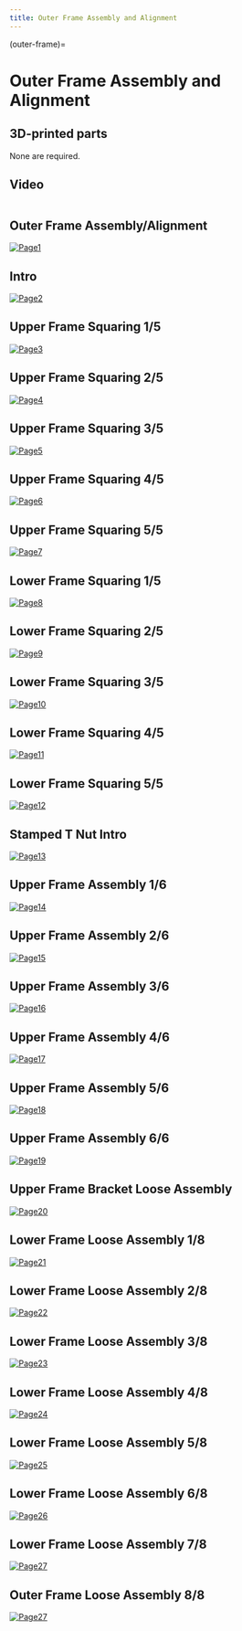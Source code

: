 ```yaml
---
title: Outer Frame Assembly and Alignment
---
```


(outer-frame)=
# Outer Frame Assembly and Alignment

## 3D-printed parts

None are required.

## Video
```{youtube} F9muWrowDzE
```

## Outer Frame Assembly/Alignment
[![Page1](_static/outer_frame0.png)](_static/outer_frame0.png)

## Intro
[![Page2](_static/outer_frame1.png)](_static/outer_frame1.png)

## Upper Frame Squaring 1/5
[![Page3](_static/outer_frame2.png)](_static/outer_frame2.png)

## Upper Frame Squaring 2/5
[![Page4](_static/outer_frame3.png)](_static/outer_frame3.png)

## Upper Frame Squaring 3/5
[![Page5](_static/outer_frame4.png)](_static/outer_frame4.png)

## Upper Frame Squaring 4/5
[![Page6](_static/outer_frame5.png)](_static/outer_frame5.png)

## Upper Frame Squaring 5/5
[![Page7](_static/outer_frame6.png)](_static/outer_frame6.png)

## Lower Frame Squaring 1/5
[![Page8](_static/outer_frame7.png)](_static/outer_frame7.png)

## Lower Frame Squaring 2/5
[![Page9](_static/outer_frame8.png)](_static/outer_frame8.png)

## Lower Frame Squaring 3/5
[![Page10](_static/outer_frame9.png)](_static/outer_frame9.png)

## Lower Frame Squaring 4/5
[![Page11](_static/outer_frame10.png)](_static/outer_frame10.png)

## Lower Frame Squaring 5/5
[![Page12](_static/outer_frame11.png)](_static/outer_frame11.png)

## Stamped T Nut Intro
[![Page13](_static/outer_frame12.png)](_static/outer_frame12.png)

## Upper Frame Assembly 1/6
[![Page14](_static/outer_frame13.png)](_static/outer_frame13.png)

## Upper Frame Assembly 2/6
[![Page15](_static/outer_frame14.png)](_static/outer_frame14.png)

## Upper Frame Assembly 3/6
[![Page16](_static/outer_frame15.png)](_static/outer_frame15.png)

## Upper Frame Assembly 4/6
[![Page17](_static/outer_frame16.png)](_static/outer_frame16.png)

## Upper Frame Assembly 5/6
[![Page18](_static/outer_frame17.png)](_static/outer_frame17.png)

## Upper Frame Assembly 6/6
[![Page19](_static/outer_frame18.png)](_static/outer_frame18.png)

## Upper Frame Bracket Loose Assembly
[![Page20](_static/outer_frame19.png)](_static/outer_frame19.png)

## Lower Frame Loose Assembly 1/8
[![Page21](_static/outer_frame20.png)](_static/outer_frame20.png)

## Lower Frame Loose Assembly 2/8
[![Page22](_static/outer_frame21.png)](_static/outer_frame21.png)

## Lower Frame Loose Assembly 3/8
[![Page23](_static/outer_frame22.png)](_static/outer_frame22.png)

## Lower Frame Loose Assembly 4/8
[![Page24](_static/outer_frame23.png)](_static/outer_frame23.png)

## Lower Frame Loose Assembly 5/8
[![Page25](_static/outer_frame24.png)](_static/outer_frame24.png)

## Lower Frame Loose Assembly 6/8
[![Page26](_static/outer_frame25.png)](_static/outer_frame25.png)

## Lower Frame Loose Assembly 7/8
[![Page27](_static/outer_frame26.png)](_static/outer_frame26.png)

## Outer Frame Loose Assembly 8/8
[![Page27](_static/outer_frame27.png)](_static/outer_frame27.png)
